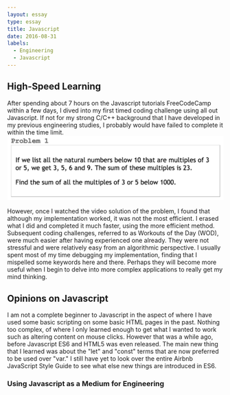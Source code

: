 ```yaml
---
layout: essay
type: essay
title: Javascript 
date: 2016-08-31
labels:
  - Engineering
  - Javascript
---
```

## High-Speed Learning
After spending about 7 hours on the Javascript tutorials FreeCodeCamp within a few days, 
I dived into my first timed coding challenge using all out Javascript. If not for my strong C/C++ background
that I have developed in my previous engineering studies, I probably would have failed to complete it within the time
limit. <br>
<img class = "ui centered image" src = "\images\euler1.png"> <br>

However, once I watched the video solution of the problem, I found that although my implementation worked, it
was not the most efficient. I erased what I did and completed it much faster, using the more efficient method.
Subsequent coding challenges, referred to as Workouts of the Day (WOD), were much easier after having experienced
one already. They were not stressful and were relatively easy from an algorithmic perspective. I usually spent most of
my time debugging my implementation, finding that I mispelled some keywords here and there. Perhaps they will become more
useful when I begin to delve into more complex applications to really get my mind thinking.

## Opinions on Javascript
I am not a complete beginner to Javascript in the aspect of where I have used some basic scripting on some basic HTML
pages in the past. Nothing too complex, of where I only learned enough to get what I wanted to work such as altering 
content on mouse clicks. However that was a while ago, before Javascript ES6 and HTML5 was even released. The main new thing that I learned was about the "let" and "const" terms that are now preferred to be used over "var." I still have yet to look over the entire Airbnb JavaScript Style Guide to see what else new things are introduced in ES6.

### Using Javascript as a Medium for Engineering





